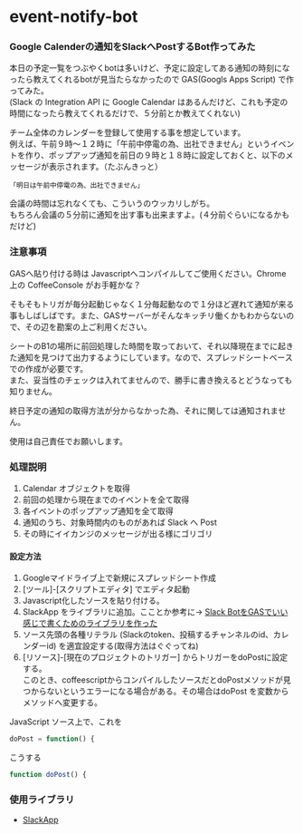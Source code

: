 # event-notify-bot

### Google Calenderの通知をSlackへPostするBot作ってみた

本日の予定一覧をつぶやくbotは多いけど、予定に設定してある通知の時刻になったら教えてくれるbotが見当たらなかったので GAS(Googls Apps Script) で作ってみた。  
(Slack の Integration API に Google Calendar はあるんだけど、これも予定の時間になったら教えてくれるだけで、５分前とか教えてくれない)

チーム全体のカレンダーを登録して使用する事を想定しています。  
例えば、午前９時〜１２時に「午前中停電の為、出社できません」というイベントを作り、ポップアップ通知を前日の９時と１８時に設定しておくと、以下のメッセージが表示されます。（たぶんきっと）

```
「明日は午前中停電の為、出社できません」
```

会議の時間は忘れなくても、こういうのウッカリしがち。  
もちろん会議の５分前に通知を出す事も出来ますよ。(４分前ぐらいになるかもだけど)

### 注意事項

GASへ貼り付ける時は Javascriptへコンパイルしてご使用ください。Chrome 上の CoffeeConsole がお手軽かな？

そもそもトリガが毎分起動じゃなく１分毎起動なので１分ほど遅れて通知が来る事もしばしばです。また、GASサーバーがそんなキッチリ働くかもわからないので、その辺を勘案の上ご利用ください。

シートのB1の場所に前回処理した時間を取っておいて、それ以降現在までに起きた通知を見つけて出力するようにしています。なので、スプレッドシートベースでの作成が必要です。  
また、妥当性のチェックは入れてませんので、勝手に書き換えるとどうなっても知りません。

終日予定の通知の取得方法が分からなかった為、それに関しては通知されません。

使用は自己責任でお願いします。

### 処理説明

1. Calendar オブジェクトを取得
1. 前回の処理から現在までのイベントを全て取得
1. 各イベントのポップアップ通知を全て取得
1. 通知のうち、対象時間内のものがあれば Slack へ Post
1. その時にイイカンジのメッセージが出る様にゴリゴリ

#### 設定方法

1. Googleマイドライブ上で新規にスプレッドシート作成
1. [ツール]-[スクリプトエディタ] でエディタ起動
1. Javascript化したソースを貼り付ける。
1. SlackApp をライブラリに追加。こことか参考に-> [Slack BotをGASでいい感じで書くためのライブラリを作った](http://qiita.com/soundTricker/items/43267609a870fc9c7453)
1. ソース先頭の各種リテラル (Slackのtoken、投稿するチャンネルのid、カレンダーid)  を適宜設定する(取得方法はぐぐってね)
1. [リソース]-[現在のプロジェクトのトリガー] からトリガーをdoPostに設定する。  
このとき、coffeescriptからコンパイルしたソースだとdoPostメソッドが見つからないというエラーになる場合がある。その場合はdoPost を変数からメソッドへ変更する。

JavaScript ソース上で、これを

```js
doPost = function() {
```

こうする

```js
function doPost() {
```

### 使用ライブラリ

- [SlackApp](http://qiita.com/soundTricker/items/43267609a870fc9c7453)
